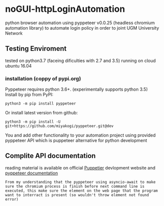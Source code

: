 # noGUI-httpLoginAutomation

python browser automation using pyppeteer v0.0.25 (headless chromium automation library) to automate login policy in order to joint UGM University Network

## Testing Enviroment

tested on python3.7 (faceing dificulties with 2.7 and 3.5) running on cloud ubuntu 16.04

### installation (coppy of pypi.org)

Pyppeteer requires python 3.6+. (experimentally supports python 3.5)
Install by pip from PyPI:
```
python3 -m pip install pyppeteer
```
Or install latest version from github:
```
python3 -m pip install -U git+https://github.com/miyakogi/pyppeteer.git@dev
```
You and add other functionality to your automation project using provided pyppeteer API which is puppeteer alternative for python development

## Complite API documentation

reading material is available on official [Puppetier](https://pptr.dev/) devlopment website and [pyppeteer documentation](https://pypi.org/project/pyppeteer/)

```
From my understanding that the pyppeteer using asyncio-await to make sure the chromium process is finish before next command line is executed, this make sure the element on the web page that the program want to interract is present (so wouldn't throw element not found error)
```

